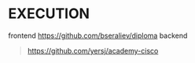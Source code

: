 # EXECUTION
frontend
https://github.com/bseraliev/diploma
backend
> https://github.com/yersj/academy-cisco
